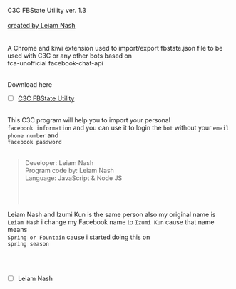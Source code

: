 C3C FBState Utility ver. 1.3
<br> <br>
[created by Leiam Nash](https://www.facebook.com/LeiamNashRebrth)
<br> <br> <br>
A Chrome and kiwi extension used to import/export fbstate.json file to be used with C3C or any other bots based on <br> fca-unofficial facebook-chat-api
<br> <br>

Download here
- [ ] [C3C FBState Utility](https://github.com/LeiamNashRebirth/Personal-Bot/releases/download/Zip/c3c-fbstate-1.3.zip)
<br> <br>

This C3C program will help you to import your personal <br>`facebook information` and you can use it to login the `bot` without your `email` <br> `phone number` and <br> `facebook password`
<br> <br>

> Developer: Leiam Nash <br> Program code by: Leiam Nash <br> Language: JavaScript & Node JS<br> <br> 
<br> <br>

Leiam Nash and Izumi Kun is the same person also my original name is 
`Leiam Nash` i change my Facebook name to `Izumi Kun` cause that name means <br> `Spring or Fountain` cause i started doing this on <br> `spring season`

<br> <br>
- [ ] Leiam Nash
